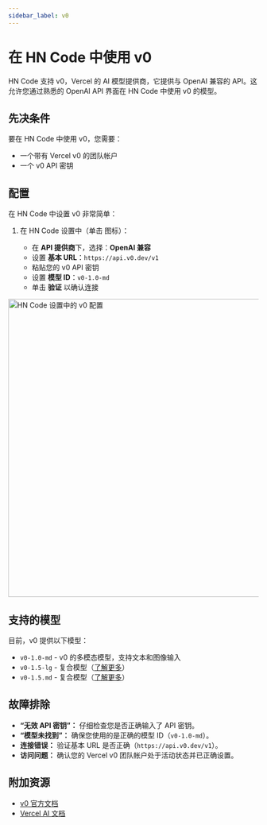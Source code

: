 ```yaml
---
sidebar_label: v0
---
```


# 在 HN Code 中使用 v0

HN Code 支持 v0，Vercel 的 AI 模型提供商，它提供与 OpenAI 兼容的 API。这允许您通过熟悉的 OpenAI API 界面在 HN Code 中使用 v0 的模型。

## 先决条件

要在 HN Code 中使用 v0，您需要：

- 一个带有 Vercel v0 的团队帐户
- 一个 v0 API 密钥

## 配置

在 HN Code 中设置 v0 非常简单：

1.  在 HN Code 设置中（单击 <Codicon name="gear" /> 图标）：
    - 在 **API 提供商**下，选择：**OpenAI 兼容**
    - 设置 **基本 URL**：`https://api.v0.dev/v1`
    - 粘贴您的 v0 API 密钥
    - 设置 **模型 ID**：`v0-1.0-md`
    - 单击 **验证** 以确认连接

<img src="/docs/img/providers/v0-setup.png" alt="HN Code 设置中的 v0 配置" width="600" />

## 支持的模型

目前，v0 提供以下模型：

- `v0-1.0-md` - v0 的多模态模型，支持文本和图像输入
- `v0-1.5-lg` - 复合模型（[了解更多](https://vercel.com/blog/v0-composite-model-family)）
- `v0-1.5.md` - 复合模型（[了解更多](https://vercel.com/blog/v0-composite-model-family)）

## 故障排除

- **“无效 API 密钥”：** 仔细检查您是否正确输入了 API 密钥。
- **“模型未找到”：** 确保您使用的是正确的模型 ID（`v0-1.0-md`）。
- **连接错误：** 验证基本 URL 是否正确（`https://api.v0.dev/v1`）。
- **访问问题：** 确认您的 Vercel v0 团队帐户处于活动状态并已正确设置。

## 附加资源

- [v0 官方文档](https://v0.dev)
- [Vercel AI 文档](https://vercel.com/docs/ai)
